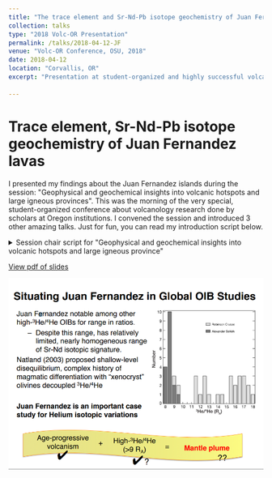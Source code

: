 ```yaml
---
title: "The trace element and Sr-Nd-Pb isotope geochemistry of Juan Fernandez lavas reveal variable contributions from a high3He/4He mantle plume"
collection: talks
type: "2018 Volc-OR Presentation"
permalink: /talks/2018-04-12-JF
venue: "Volc-OR Conference, OSU, 2018"
date: 2018-04-12
location: "Corvallis, OR"
excerpt: "Presentation at student-organized and highly successful volcanology conference in Oregon with colleagues from OSU, UO, PSU"

---
```


# Trace element, Sr-Nd-Pb isotope geochemistry of Juan Fernandez lavas

I presented my findings about the Juan Fernandez islands during the session: "Geophysical and geochemical insights into volcanic hotspots and large igneous provinces". This was the morning of the very special, student-organized conference about volcanology research done by scholars at Oregon institutions. I convened the session and introduced 3 other amazing talks. Just for fun, you can read my introduction script below.

<details>
<summary>Session chair script for "Geophysical and geochemical insights into volcanic hotspots and large igneous province"</summary>
 
> 
> Thanks everyone for attending the second session of student talks of the first Volcanology
Students of Oregon Conference! I will be introducing the second topic, “Geophysical and
geochemical insights into volcanic hotspots and large igneous provinces.” I was banking on Peter
to introduce the topic of Large igneous provinces in the previous session, and indeed, he did a
beautiful job, so there’s not much left for me to say, is there? The twin phenomena
of intraplate hotspots and large volcanic provinces do not discriminate among the oceanic and
continental lithosphere when they manifest on the Earth’s surface. Today’s range of talks will
reflect not only the variability of this volcanism, but the diversity of methods used to study them,
and the various competing hypotheses proposed to explain them. Intraplate volcanism reflects a
very small proportion of the annual volcanic production, with hotspots and large igneous
provinces accounting for less than 10% of the annual volcanic output. In addition to answering
the most basic question of why anomalous volcanism occurs, studying these phenomena
provides insights into many still unknown questions after the Plate Tectonics Revolution. Some
examples of these questions are: What initiates plate movement? How do you break up
supercontinents? What geologic events correspond to mass extinctions?

</details>


[View pdf of slides](/files/2.2_Truong.pdf)



<a href="/files/2.2_Truong.pdf"><img src="/images/volc-or-presentation-slide-3.png" style="width:600px" alt="Slide screenshot. Title: Situating Juan Fernandez in Global OIB Studies. Text: Juan Fernandez notable among other high-3He/4He OIBs for range in ratios. Despite this range, has relatively limited, nearly homogeneous range of Sr-Nd isotopic signature. Natland (2003) proposed shallow-level disequilibrium, complex history of magmatic differentiation with “xenocryst” olivines decoupled 3He/4He. Juan Fernandez is an important case study for Helium isotopic variations. Graphic: Histogram showing number of analyses for 3He/4He from 8-18 RA (bin size = 1). Color-coded for the two islands Alexander Selkirk (values mostly between 8-10 RA) and Robinson Crusoe (values mostly between 11-18 RA) Bottom shows Yellow banner text of phrase formatted like equation: Age-progressive volcanism (check-mark) + High 3He/4He (>9 RA) (check-mark) = Mantle plume (??)">
</a>
